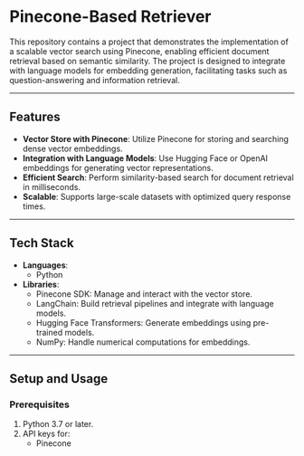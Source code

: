 # Pinecone-Based Retriever

This repository contains a project that demonstrates the implementation of a scalable vector search using Pinecone, enabling efficient document retrieval based on semantic similarity. The project is designed to integrate with language models for embedding generation, facilitating tasks such as question-answering and information retrieval.

---

## Features

- **Vector Store with Pinecone**: Utilize Pinecone for storing and searching dense vector embeddings.
- **Integration with Language Models**: Use Hugging Face or OpenAI embeddings for generating vector representations.
- **Efficient Search**: Perform similarity-based search for document retrieval in milliseconds.
- **Scalable**: Supports large-scale datasets with optimized query response times.

---

## Tech Stack

- **Languages**:
  - Python
- **Libraries**:
  - Pinecone SDK: Manage and interact with the vector store.
  - LangChain: Build retrieval pipelines and integrate with language models.
  - Hugging Face Transformers: Generate embeddings using pre-trained models.
  - NumPy: Handle numerical computations for embeddings.

---

## Setup and Usage

### Prerequisites

1. Python 3.7 or later.
2. API keys for:
   - Pinecone

